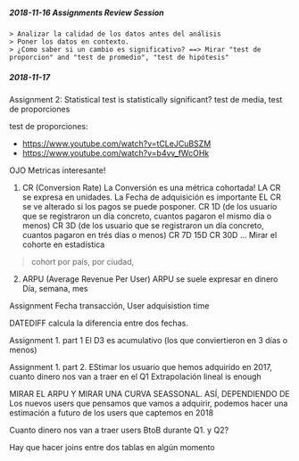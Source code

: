 
##### 2018-11-16 Assignments Review Session

    > Analizar la calidad de los datos antes del análisis
    > Poner los datos en contexto.
    > ¿Como saber si un cambio es significativo? ==> Mirar "test de proporcion" and "test de promedio", "test de hipótesis"

##### 2018-11-17


 
 Assignment 2: Statistical test
 is statistically significant?
 test de media, test de proporciones
 
 test de proporciones: 
 * https://www.youtube.com/watch?v=tCLeJCuBSZM
 * https://www.youtube.com/watch?v=b4vv_fWcOHk
 
 
 OJO Metricas interesante!
 
 1. CR (Conversion Rate)
 La Conversión es una métrica cohortada!
 LA CR se expresa en unidades.
 La Fecha de adquisición es importante
 EL CR se ve alterado si los pagos se puede posponer.
 CR 1D (de los usuario que se registraron un día concreto, cuantos pagaron el mismo día o menos) 
 CR 3D (de los usuario que se registraron un día concreto, cuantos pagaron en trés días o menos) 
 CR 7D
 15D
 CR 30D 
 ...
 Mirar el cohorte en estadística
 > cohort por país, por ciudad, 
 
 2. ARPU (Average Revenue Per User)
   ARPU se suele expresar en dinero
    Día, semana, mes
 
 
 
 Assignment
 Fecha transacción, 
 User adquisistion time
 
 DATEDIFF calcula la diferencia entre dos fechas.
 
Assignment 1. part 1
El D3 es acumulativo (los que conviertieron en 3 días o menos)

Assignment 1. part 2.
EStimar los usuario que hemos adquirido en 2017, cuanto dinero nos van a traer en el Q1
Extrapolación lineal is enough

MIRAR EL ARPU Y MIRAR UNA CURVA SEASSONAL. ASÍ, DEPENDIENDO DE Los nuevos users que pensamos que vamos a adquirir, podemos hacer una estimación a futuro de los users que captemos en  2018


Cuanto dinero nos van a traer users BtoB durante Q1. y Q2?

Hay que hacer joins entre dos tablas en algún momento
